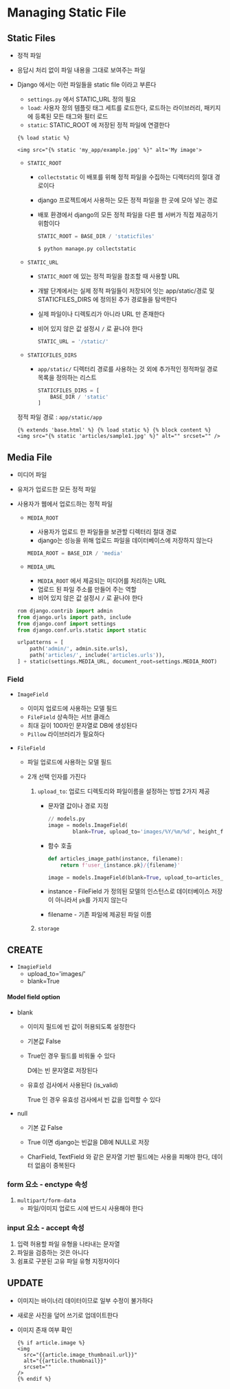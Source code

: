 # Managing Static File

## Static Files

- 정적 파일

- 응답시 처리 없이 파일 내용을 그대로 보여주는 파일

- Django 에서는 이런 파일들을 static file 이라고 부른다 

  - `settings.py` 에서 STATIC_URL 정의 필요 
  - `load`: 사용자 정의 템플릿 태그 세트를 로드한다, 로드하는 라이브러리, 패키지에 등록된 모든 태그와 필터 로드
  - `static`: STATIC_ROOT 에 저장된 정적 파일에 연결한다 

  ```django
  {% load static %}
  
  <img src="{% static 'my_app/example.jpg' %}" alt='My image'>
  ```

  - `STATIC_ROOT`

    - `collectstatic` 이 배포를 위해 정적 파일을 수집하는 디렉터리의 절대 경로이다

    - django 프로젝트에서 사용하는 모든 정적 파일을 한 곳에 모아 넣는 경로

    - 배포 환경에서 django의 모든 정적 파일을 다른 웹 서버가 직접 제공하기 위함이다 

      ```python
      STATIC_ROOT = BASE_DIR / 'staticfiles'
      ```

      ```bash
      $ python manage.py collectstatic
      ```

  - `STATIC_URL`

    - `STATIC_ROOT` 에 있는 정적 파일을 참조할 때 사용할 URL

    - 개발 단계에서는 실제 정적 파일들이 저장되어 잇는 app/static/경로 및 STATICFILES_DIRS 에 정의된 추가 경로들을 탐색한다

    - 실제 파일이나 디렉토리가 아니라 URL 만 존재한다 

    - 비어 있지 않은 값 설정시 `/` 로 끝나야 한다 

      ```python
      STATIC_URL = '/static/'
      ```

  - `STATICFILES_DIRS`

    - `app/static/` 디렉터리 경로를 사용하는 것 외에 추가적인 정적파일 경로 목록을 정의하는 리스트

      ```python
      STATICFILES_DIRS = [
          BASE_DIR / 'static'
      ]
      ```

  정적 파일 경로 : `app/static/app`

  ```django
  {% extends 'base.html' %} {% load static %} {% block content %}
  <img src="{% static 'articles/sample1.jpg' %}" alt="" srcset="" />
  ```

## Media File

- 미디어 파일

- 유저가 업로드한 모든 정적 파일

- 사용자가 웹에서 업로드하는 정적 파일

  - `MEDIA_ROOT`

    - 사용자가 업로드 한 파일들을 보관할 디렉터리 절대 경로
    - django는 성능을 위해 업로드 파일을 데이터베이스에 저장하지 않는다 

    ```python
    MEDIA_ROOT = BASE_DIR / 'media'
    ```

  - `MEDIA_URL`
    - `MEDIA_ROOT` 에서 제공되는 미디어를 처리하는 URL
    - 업로드 된 파일 주소를 만들어 주는 역할
    - 비어 있지 않은 값 설정시 `/` 로 끝나야 한다 

  ```python
  rom django.contrib import admin
  from django.urls import path, include
  from django.conf import settings
  from django.conf.urls.static import static
  
  urlpatterns = [
      path('admin/', admin.site.urls),
      path('articles/', include('articles.urls')),
  ] + static(settings.MEDIA_URL, document_root=settings.MEDIA_ROOT)
  ```

### Field

- `ImageField`
  - 이미지 업로드에 사용하는 모델 필드
  - `FileField` 상속하는 서브 클래스
  - 최대 길이 100자인 문자열로 DB에 생성된다 
  - `Pillow` 라이브러리가 필요하다

- `FileField`

  - 파일 업로드에 사용하는 모델 필드

  - 2개 선택 인자를 가진다

    1. `upload_to`: 업로드 디렉토리와 파일이름을 설정하는 방법 2가지 제공 

       - 문자열 값이나 경로 지정

         ```python
         // models.py
         image = models.ImageField(
                 blank=True, upload_to='images/%Y/%m/%d', height_field=None, width_field=None, max_length=None)
         ```

       - 함수 호출

         ```python
         def articles_image_path(instance, filename):
             return f'user_{instance.pk}/{filename}'
         
         image = models.ImageField(blank=True, upload_to=articles_image_path, height_field=None, width_field=None, max_length=None)
         ```

       - instance  - FileField 가 정의된 모델의 인스턴스로 데이터베이스 저장이 아니라서 `pk`를 가지지 않는다

       - filename - 기존 파일에 제공된 파일 이름 

    2. `storage`

## CREATE

- `ImagieField` 
  - upload_to='images/'
  - blank=True

#### Model field option

- blank

  - 이미지 필드에 빈 값이 허용되도록 설정한다 

  - 기본값 False 

  - True인 경우 필드를 비워둘 수 있다

    D에는 빈 문자열로 저장된다

  - 유효성 검사에서 사용된다 (is_valid)

    True 인 경우 유효성 검사에서 빈 값을 입력할 수 있다 

- null

  - 기본 값 False 

  - True 이면 django는 빈값을 DB에 NULL로 저장

  - CharField, TextField 와 같은 문자열 기반 필드에는 사용을 피해야 한다, 데이터 없음이 중복된다 

    

### form 요소 - enctype  속성

1. `multipart/form-data`
   - 파일/이미지 업로드 시에 반드시 사용해야 한다 

### input 요소 - accept 속성

1. 입력 허용할 파일 유형을 나타내는 문자열
2. 파일을 검증하는 것은 아니다
3. 쉼표로 구분된 고유 파일 유형 지정자이다

## UPDATE

- 이미지는 바이너리 데이터이므로 일부 수정이 불가하다

- 새로운 사진을 덮어 쓰기로 업데이트한다

- 이미지 존재 여부 확인 

  ```django
  {% if article.image %}
  <img
    src="{{article.image_thumbnail.url}}"
    alt="{{article.thumbnail}}"
    srcset=""
  />
  {% endif %}
  ```

## 